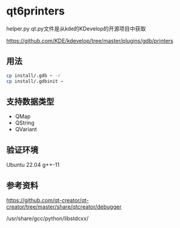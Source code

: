 # qt6printers

helper.py qt.py文件是从kde的KDevelop的开源项目中获取

https://github.com/KDE/kdevelop/tree/master/plugins/gdb/printers

## 用法

``` bash
cp install/.gdb ~ -r
cp install/.gdbinit ~
```

## 支持数据类型
- QMap
- QString
- QVariant

## 验证环境
Ubuntu 22.04 g++-11

## 参考资料
https://github.com/qt-creator/qt-creator/tree/master/share/qtcreator/debugger

/usr/share/gcc/python/libstdcxx/